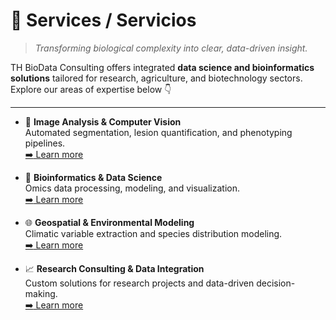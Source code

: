 # 🧬 Services / Servicios

> *Transforming biological complexity into clear, data-driven insight.*

TH BioData Consulting offers integrated **data science and bioinformatics solutions** tailored for research, agriculture, and biotechnology sectors.  
Explore our areas of expertise below 👇

---

<div class="grid cards" markdown="1">

- :microscope: **Image Analysis & Computer Vision**  
  Automated segmentation, lesion quantification, and phenotyping pipelines.  
  [:arrow_right: Learn more](./image-analysis/)

- :dna: **Bioinformatics & Data Science**  
  Omics data processing, modeling, and visualization.  
  [:arrow_right: Learn more](./bioinformatics/)

- :globe_with_meridians: **Geospatial & Environmental Modeling**  
  Climatic variable extraction and species distribution modeling.  
  [:arrow_right: Learn more](./geospatial/)

- :chart_with_upwards_trend: **Research Consulting & Data Integration**  
  Custom solutions for research projects and data-driven decision-making.  
  [:arrow_right: Learn more](./consulting/)

</div>
